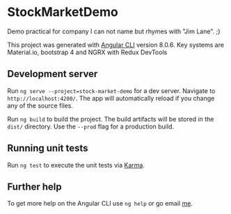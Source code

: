# StockMarketDemo
Demo practical for company I can not name but rhymes with "Jim Lane". ;)

This project was generated with [Angular CLI](https://github.com/angular/angular-cli) version 8.0.6.
Key systems are Material.io, bootstrap 4 and NGRX with Redux DevTools

## Development server

Run `ng serve --project=stock-market-demo` for a dev server. Navigate to `http://localhost:4200/`. The app will automatically reload if you change any of the source files.

Run `ng build` to build the project. The build artifacts will be stored in the `dist/` directory. Use the `--prod` flag for a production build.

## Running unit tests

Run `ng test` to execute the unit tests via [Karma](https://karma-runner.github.io).

## Further help

To get more help on the Angular CLI use `ng help` or go email [me](scranet@gmail.com).
